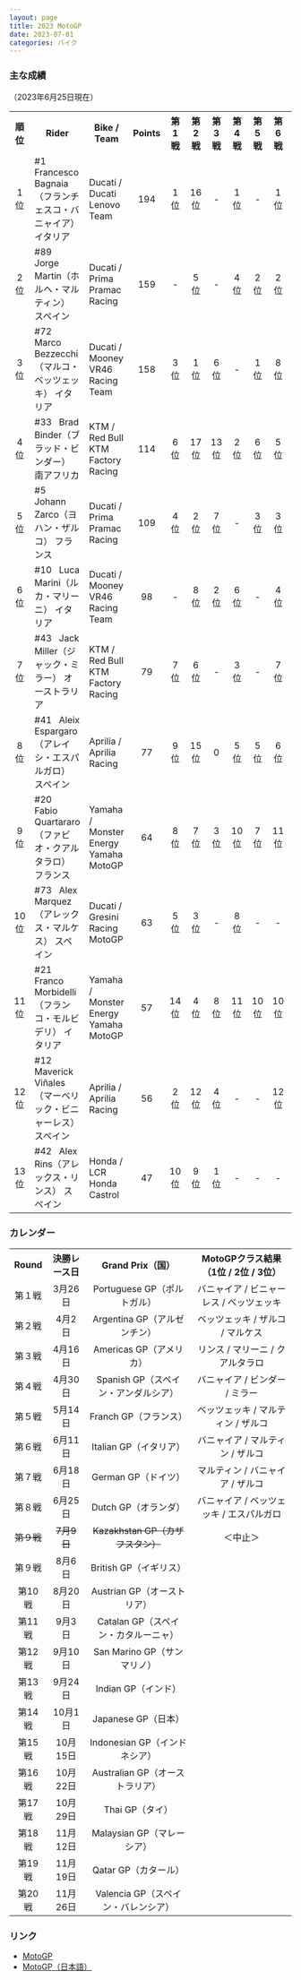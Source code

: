 ```yaml
---
layout: page
title: 2023 MotoGP
date: 2023-07-01
categories: バイク
---
```


### 主な成績
（2023年6月25日現在）

<table class="table table-bordered table-striped">
  <tr align="center">
    <th>順位</th>
    <th>Rider</th>
    <th>Bike / Team</th>
    <th>Points</th>
    <th>第1戦</th>
    <th>第2戦</th>
    <th>第3戦</th>
    <th>第4戦</th>
    <th>第5戦</th>
    <th>第6戦</th>
    <th>第7戦</th>
    <th>第8戦</th>
  </tr>
  <tr align="center">
    <td>1位</td>
    <td align="left">#1 &nbsp; Francesco Bagnaia（フランチェスコ・バニャイア） イタリア <a href="https://www.motogp.com/ja/riders/profile/Francesco+Bagnaia"><i class="fa-solid fa-arrow-up-right-from-square"></i></a></td>
    <td align="left">Ducati / Ducati Lenovo Team</td>
    <td>194</td>
    <td>1位</td>
    <td>16位</td>
    <td>-</td>
    <td>1位</td>
    <td>-</td>
    <td>1位</td>
    <td>2位</td>
    <td>1位</td>
  </tr>
  <tr align="center">
    <td>2位</td>
    <td align="left">#89 &nbsp; Jorge Martin（ホルヘ・マルティン） スペイン <a href="https://www.motogp.com/en/riders/profile/Jorge+Martin"><i class="fa-solid fa-arrow-up-right-from-square"></i></a></td>
    <td align="left">Ducati / Prima Pramac Racing</td>
    <td>159</td>
    <td>-</td>
    <td>5位</td>
    <td>-</td>
    <td>4位</td>
    <td>2位</td>
    <td>2位</td>
    <td>1位</td>
    <td>5位</td>
  </tr>
  <tr align="center">
    <td>3位</td>
    <td align="left">#72 &nbsp; Marco Bezzecchi（マルコ・ベッツェッキ） イタリア <a href="https://www.motogp.com/ja/riders/profile/Marco+Bezzecchi"><i class="fa-solid fa-arrow-up-right-from-square"></i></a></td>
    <td align="left">Ducati / Mooney VR46 Racing Team</td>
    <td>158</td>
    <td>3位</td>
    <td>1位</td>
    <td>6位</td>
    <td>-</td>
    <td>1位</td>
    <td>8位</td>
    <td>4位</td>
    <td>2位</td>
  </tr>
  <tr align="center">
    <td>4位</td>
    <td align="left">#33 &nbsp; Brad Binder（ブラッド・ビンダー） 南アフリカ <a href="https://www.motogp.com/ja/riders/profile/Brad+Binder"><i class="fa-solid fa-arrow-up-right-from-square"></i></a></td>
    <td align="left">KTM / Red Bull KTM Factory Racing</td>
    <td>114</td>
    <td>6位</td>
    <td>17位</td>
    <td>13位</td>
    <td>2位</td>
    <td>6位</td>
    <td>5位</td>
    <td>-</td>
    <td>4位</td>
  </tr>
  <tr align="center">
    <td>5位</td>
    <td align="left">#5 &nbsp; Johann Zarco（ヨハン・ザルコ） フランス <a href="https://www.motogp.com/ja/riders/profile/Johann+Zarco"><i class="fa-solid fa-arrow-up-right-from-square"></i></a></td>
    <td align="left">Ducati / Prima Pramac Racing</td>
    <td>109</td>
    <td>4位</td>
    <td>2位</td>
    <td>7位</td>
    <td>-</td>
    <td>3位</td>
    <td>3位</td>
    <td>3位</td>
    <td>-</td>
  </tr>
  <tr align="center">
    <td>6位</td>
    <td align="left">#10 &nbsp; Luca Marini（ルカ・マリーニ） イタリア <a href="https://www.motogp.com/ja/riders/profile/Luca+Marini"><i class="fa-solid fa-arrow-up-right-from-square"></i></a></td>
    <td align="left">Ducati / Mooney VR46 Racing Team</td>
    <td>98</td>
    <td>-</td>
    <td>8位</td>
    <td>2位</td>
    <td>6位</td>
    <td>-</td>
    <td>4位</td>
    <td>5位</td>
    <td>7位</td>
  </tr>
  <tr align="center">
    <td>7位</td>
    <td align="left">#43 &nbsp; Jack Miller（ジャック・ミラー） オーストラリア <a href="https://www.motogp.com/ja/riders/profile/Jack+Miller"><i class="fa-solid fa-arrow-up-right-from-square"></i></a></td>
    <td align="left">KTM / Red Bull KTM Factory Racing</td>
    <td>79</td>
    <td>7位</td>
    <td>6位</td>
    <td>-</td>
    <td>3位</td>
    <td>-</td>
    <td>7位</td>
    <td>6位</td>
    <td>-</td>
  </tr>
  <tr align="center">
    <td>8位</td>
    <td align="left">#41 &nbsp; Aleix Espargaro（アレイシ・エスパルガロ） スペイン <a href="https://www.motogp.com/ja/riders/profile/Aleix+Espargaro"><i class="fa-solid fa-arrow-up-right-from-square"></i></a></td>
    <td align="left">Aprilia / Aprilia Racing</td>
    <td>77</td>
    <td>9位</td>
    <td>15位</td>
    <td>0</td>
    <td>5位</td>
    <td>5位</td>
    <td>6位</td>
    <td>16位</td>
    <td>3位</td>
  </tr>
  <tr align="center">
    <td>9位</td>
    <td align="left">#20 &nbsp; Fabio Quartararo（ファビオ・クアルタラロ） フランス <a href="https://www.motogp.com/ja/riders/profile/Fabio+Quartararo"><i class="fa-solid fa-arrow-up-right-from-square"></i></a></td>
    <td align="left">Yamaha / Monster Energy Yamaha MotoGP</td>
    <td>64</td>
    <td>8位</td>
    <td>7位</td>
    <td>3位</td>
    <td>10位</td>
    <td>7位</td>
    <td>11位</td>
    <td>13位</td>
    <td>-</td>
  </tr>
  <tr align="center">
    <td>10位</td>
    <td align="left">#73 &nbsp; Alex Marquez（アレックス・マルケス） スペイン <a href="https://www.motogp.com/ja/riders/profile/Alex+Marquez"><i class="fa-solid fa-arrow-up-right-from-square"></i></a></td>
    <td align="left">Ducati / Gresini Racing MotoGP</td>
    <td>63</td>
    <td>5位</td>
    <td>3位</td>
    <td>-</td>
    <td>8位</td>
    <td>-</td>
    <td>-</td>
    <td>7位</td>
    <td>6位</td>
  </tr>
  <tr align="center">
    <td>11位</td>
    <td align="left">#21 &nbsp; Franco Morbidelli（フランコ・モルビデリ） イタリア <a href="https://www.motogp.com/en/riders/profile/Franco+Morbidelli"><i class="fa-solid fa-arrow-up-right-from-square"></i></a></td>
    <td align="left">Yamaha / Monster Energy Yamaha MotoGP</td>
    <td>57</td>
    <td>14位</td>
    <td>4位</td>
    <td>8位</td>
    <td>11位</td>
    <td>10位</td>
    <td>10位</td>
    <td>12位</td>
    <td>9位</td>
  </tr>
  <tr align="center">
    <td>12位</td>
    <td align="left">#12 &nbsp; Maverick Viñales（マーベリック・ビニャーレス） スペイン <a href="https://www.motogp.com/ja/riders/profile/Maverick+Viñales"><i class="fa-solid fa-arrow-up-right-from-square"></i></a></td>
    <td align="left">Aprilia / Aprilia Racing</td>
    <td>56</td>
    <td>2位</td>
    <td>12位</td>
    <td>4位</td>
    <td>-</td>
    <td>-</td>
    <td>12位</td>
    <td>-</td>
    <td>-</td>
  </tr>
  <tr align="center">
    <td>13位</td>
    <td align="left">#42 &nbsp; Alex Rins（アレックス・リンス） スペイン <a href="https://www.motogp.com/ja/riders/profile/Alex+Rins"><i class="fa-solid fa-arrow-up-right-from-square"></i></a></td>
    <td align="left">Honda / LCR Honda Castrol</td>
    <td>47</td>
    <td>10位</td>
    <td>9位</td>
    <td>1位</td>
    <td>-</td>
    <td>-</td>
    <td>-</td>
    <td>-</td>
    <td>-</td>
  </tr>
  <!--
  <tr align="center">
    <td>位</td>
    <td align="left">#?? &nbsp; ?（?） ? <a href=""><i class="fa-solid fa-arrow-up-right-from-square"></i></a></td>
    <td align="left">? / ?</td>
    <td></td>
    <td>位</td>
    <td>位</td>
    <td>位</td>
    <td>位</td>
    <td>位</td>
    <td>位</td>
    <td>位</td>
    <td>位</td>
  </tr>
  -->
</table>

### カレンダー

<table class="table table-bordered table-striped">
  <tr align="center">
    <th>Round</th>
    <th>決勝レース日</th>
    <th>Grand Prix（国）</th>
    <th>MotoGPクラス結果（1位 / 2位 / 3位）</th>
  </tr>
  <tr align="center">
    <td>第１戦</td>
    <td>3月26日</td>
    <td>Portuguese GP（ポルトガル）</td>
    <td>バニャイア / ビニャーレス / ベッツェッキ</td>
  </tr>
  <tr align="center">
    <td>第２戦</td>
    <td>4月2日</td>
    <td>Argentina GP（アルゼンチン）</td>
    <td>ベッツェッキ / ザルコ / マルケス</td>
  </tr>
  <tr align="center">
    <td>第３戦</td>
    <td>4月16日</td>
    <td>Americas GP（アメリカ）</td>
    <td>リンス / マリーニ / クアルタラロ</td>
  </tr>
  <tr align="center">
    <td>第４戦</td>
    <td>4月30日</td>
    <td>Spanish GP（スペイン・アンダルシア）</td>
    <td>バニャイア / ビンダー / ミラー</td>
  </tr>
  <tr align="center">
    <td>第５戦</td>
    <td>5月14日</td>
    <td>Franch GP（フランス）</td>
    <td>ベッツェッキ / マルティン / ザルコ</td>
  </tr>
  <tr align="center">
    <td>第６戦</td>
    <td>6月11日</td>
    <td>Italian GP（イタリア）</td>
    <td>バニャイア / マルティン / ザルコ</td>
  </tr>
  <tr align="center">
    <td>第７戦</td>
    <td>6月18日</td>
    <td>German GP（ドイツ）</td>
    <td>マルティン / バニャイア / ザルコ</td>
  </tr>
  <tr align="center">
    <td>第８戦</td>
    <td>6月25日</td>
    <td>Dutch GP（オランダ）</td>
    <td>バニャイア / ベッツェッキ / エスパルガロ</td>
  </tr>
  <tr align="center">
    <td><strike>第９戦</strike></td>
    <td><strike>7月9日</strike></td>
    <td><strike>Kazakhstan GP（カザフスタン）</strike></td>
    <td>＜中止＞</td>
  </tr>
  <tr align="center">
    <td>第９戦</td>
    <td>8月6日</td>
    <td>British GP（イギリス）</td>
    <td></td>
  </tr>
  <tr align="center">
    <td>第10戦</td>
    <td>8月20日</td>
    <td>Austrian GP（オーストリア）</td>
    <td></td>
  </tr>
  <tr align="center">
    <td>第11戦</td>
    <td>9月3日</td>
    <td>Catalan GP（スペイン・カタルーニャ）</td>
    <td></td>
  </tr>
  <tr align="center">
    <td>第12戦</td>
    <td>9月10日</td>
    <td>San Marino GP（サンマリノ）</td>
    <td></td>
  </tr>
  <tr align="center">
    <td>第13戦</td>
    <td>9月24日</td>
    <td>Indian GP（インド）</td>
    <td></td>
  </tr>
  <tr align="center">
    <td>第14戦</td>
    <td>10月1日</td>
    <td>Japanese GP（日本）</td>
    <td></td>
  </tr>
  <tr align="center">
    <td>第15戦</td>
    <td>10月15日</td>
    <td>Indonesian GP（インドネシア）</td>
    <td></td>
  </tr>
  <tr align="center">
    <td>第16戦</td>
    <td>10月22日</td>
    <td>Australian GP（オーストラリア）</td>
    <td></td>
  </tr>
  <tr align="center">
    <td>第17戦</td>
    <td>10月29日</td>
    <td>Thai GP（タイ）</td>
    <td></td>
  </tr>
  <tr align="center">
    <td>第18戦</td>
    <td>11月12日</td>
    <td>Malaysian GP（マレーシア）</td>
    <td></td>
  </tr>
  <tr align="center">
    <td>第19戦</td>
    <td>11月19日</td>
    <td>Qatar GP（カタール）</td>
    <td></td>
  </tr>
  <tr align="center">
    <td>第20戦</td>
    <td>11月26日</td>
    <td>Valencia GP（スペイン・バレンシア）</td>
    <td></td>
  </tr>
</table>

### リンク

- [MotoGP](https://www.motogp.com)
- [MotoGP（日本語）](https://www.motogp.com/ja)

